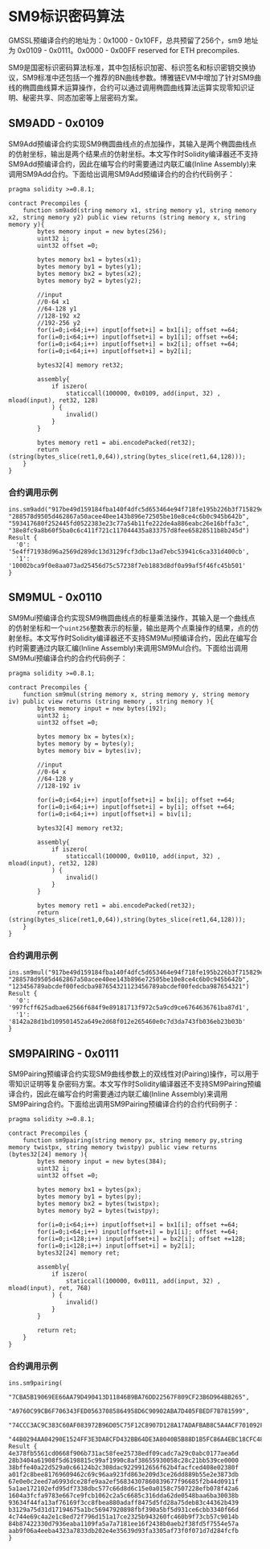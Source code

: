 # SM9标识密码算法

GMSSL预编译合约的地址为：0x1000 - 0x10FF，总共预留了256个，sm9 地址为 0x0109 - 0x0111。0x0000 - 0x00FF reserved for ETH precompiles.

SM9是国密标识密码算法标准，其中包括标识加密、标识签名和标识密钥交换协议，SM9标准中还包括一个推荐的BN曲线参数。博雅链EVM中增加了针对SM9曲线的椭圆曲线算术运算操作，合约可以通过调用椭圆曲线算法运算实现零知识证明、秘密共享、同态加密等上层密码方案。

## SM9ADD - 0x0109

SM9Add预编译合约实现SM9椭圆曲线点的点加操作，其输入是两个椭圆曲线点的仿射坐标，输出是两个结果点的仿射坐标。本文写作时Solidity编译器还不支持SM9Add预编译合约，因此在编写合约时需要通过内联汇编(Inline Assembly)来调用SM9Add合约。下面给出调用SM9Add预编译合约的合约代码例子：

```solidity
pragma solidity >=0.8.1;

contract Precompiles {
    function sm9add(string memory x1, string memory y1, string memory x2, string memory y2) public view returns (string memory x, string memory y){
        bytes memory input = new bytes(256);
        uint32 i;
        uint32 offset =0;

        bytes memory bx1 = bytes(x1);
        bytes memory by1 = bytes(y1);
        bytes memory bx2 = bytes(x2);
        bytes memory by2 = bytes(y2);

        //input
        //0-64 x1
        //64-128 y1
        //128-192 x2
        //192-256 y2
        for(i=0;i<64;i++) input[offset+i] = bx1[i]; offset +=64;
        for(i=0;i<64;i++) input[offset+i] = by1[i]; offset +=64;
        for(i=0;i<64;i++) input[offset+i] = bx2[i]; offset +=64;
        for(i=0;i<64;i++) input[offset+i] = by2[i];
        
        bytes32[4] memory ret32;

        assembly{
            if iszero(
                staticcall(100000, 0x0109, add(input, 32) , mload(input), ret32, 128)
            ) {
                invalid()
            }
        }

        bytes memory ret1 = abi.encodePacked(ret32);
        return (string(bytes_slice(ret1,0,64)),string(bytes_slice(ret1,64,128)));
    }
}
```

### 合约调用示例
```
ins.sm9add("917be49d159184fba140f4dfc5d653464e94f718fe195b226b3f715829e6e768", 
"288578d9505d462867a50acee40ee143b896e72505be10e8ce4c6b0c945b642b", 
"593417680f252445fd0522383e23c77a54b11fe222de4a886eabc26e16bffa3c", 
"38e8fc9a8b60f5ba0c6c411f721c117044435a833757d8fee65828511b8b245d")
Result {
  '0': '5e4ff71938d96a2569d289dc13d3129fcf3dbc13ad7ebc53941c6ca331d400cb',
  '1': '10002bca9f0e8aa073ad25456d75c57238f7eb1883d8df0a99af5f46fc45b501'
}
```

## SM9MUL - 0x0110

SM9Mul预编译合约实现SM9椭圆曲线点的标量乘法操作，其输入是一个曲线点的仿射坐标和一个`uint256`整数表示的标量，输出是两个点乘操作的结果，点的仿射坐标。本文写作时Solidity编译器还不支持SM9Mul预编译合约，因此在编写合约时需要通过内联汇编(Inline Assembly)来调用SM9Mul合约。下面给出调用SM9Mul预编译合约的合约代码例子：

```solidity
pragma solidity >=0.8.1;

contract Precompiles {
    function sm9mul(string memory x, string memory y, string memory iv) public view returns (string memory , string memory ){
        bytes memory input = new bytes(192);
        uint32 i;
        uint32 offset =0;

        bytes memory bx = bytes(x);
        bytes memory by = bytes(y);
        bytes memory biv = bytes(iv);

        //input
        //0-64 x
        //64-128 y
        //128-192 iv

        for(i=0;i<64;i++) input[offset+i] = bx[i]; offset +=64;
        for(i=0;i<64;i++) input[offset+i] = by[i]; offset +=64;
        for(i=0;i<64;i++) input[offset+i] = biv[i]; 
        
        bytes32[4] memory ret32;

        assembly{
            if iszero(
                staticcall(100000, 0x0110, add(input, 32) , mload(input), ret32, 128)
            ) {
                invalid()
            }
        }

        bytes memory ret1 = abi.encodePacked(ret32);
        return (string(bytes_slice(ret1,0,64)),string(bytes_slice(ret1,64,128)));
    }
}
```
### 合约调用示例
```
ins.sm9mul("917be49d159184fba140f4dfc5d653464e94f718fe195b226b3f715829e6e768", 
"288578d9505d462867a50acee40ee143b896e72505be10e8ce4c6b0c945b642b", 
"123456789abcdef00fedcba987654321123456789abcdef00fedcba987654321")
Result {
  '0': '997fcff625adbae62566f684f9e89181713f972c5a9cd9ce6764636761ba87d1',
  '1': '8142a28d1bd109501452a649e2d68f012e265460e0c7d3da743fb036eb23b03b'
}
```

## SM9PAIRING - 0x0111

SM9Pairing预编译合约实现SM9曲线参数上的双线性对(Pairing)操作，可以用于零知识证明等复杂密码方案。本文写作时Solidity编译器还不支持SM9Pairing预编译合约，因此在编写合约时需要通过内联汇编(Inline Assembly)来调用SM9Pairing合约。下面给出调用SM9Pairing预编译合约的合约代码例子：

```solidity
pragma solidity >=0.8.1;

contract Precompiles {
    function sm9pairing(string memory px, string memory py,string memory twistpx, string memory twistpy) public view returns (bytes32[24] memory ){
        bytes memory input = new bytes(384);
        uint32 i;
        uint32 offset =0;

        bytes memory bx1 = bytes(px);
        bytes memory by1 = bytes(py);
        bytes memory bx2 = bytes(twistpx);
        bytes memory by2 = bytes(twistpy);

        for(i=0;i<64;i++) input[offset+i] = bx1[i]; offset +=64;
        for(i=0;i<64;i++) input[offset+i] = by1[i]; offset +=64;
        for(i=0;i<128;i++) input[offset+i] = bx2[i]; offset +=128;
        for(i=0;i<128;i++) input[offset+i] = by2[i]; 
        bytes32[24] memory ret;

        assembly{
            if iszero(
                staticcall(100000, 0x0111, add(input, 32) , mload(input), ret, 768)
            ) {
                invalid()
            }
        }
        
        return ret;
    }
}
```

### 合约调用示例
```
ins.sm9pairing(
    "7CBA5B19069EE66AA79D490413D11846B9BA76DD22567F809CF23B6D964BB265",
    "A9760C99CB6F706343FED05637085864958D6C90902ABA7D405FBEDF7B781599",
    "74CCC3AC9C383C60AF083972B96D05C75F12C8907D128A17ADAFBAB8C5A4ACF701092FF4DE89362670C21711B6DBE52DCD5F8E40C6654B3DECE573C2AB3D29B2",
    "44B0294AA04290E1524FF3E3DA8CFD432BB64DE3A8040B5B88D1B5FC86A4EBC18CFC48FB4FF37F1E27727464F3C34E2153861AD08E972D1625FC1A7BD18D5539")
Result {
4e378fb5561cd0668f906b731ac58fee25738edf09cadc7a29c0abc0177aea6d
28b3404a61908f5d6198815c99af1990c8af38655930058c28c21bb539ce0000
38bffe40a22d529a0c66124b2c308dac9229912656f62b4facfced408e02380f
a01f2c8bee81769609462c69c96aa923fd863e209d3ce26dd889b55e2e3873db
67e0e0c2eed7a6993dce28fe9aa2ef56834307860839677f96685f2b44d0911f
5a1ae172102efd95df7338dbc577c66d8d6c15e0a0158c7507228efb078f42a6
1604a3fcfa9783e667ce9fcb1062c2a5c6685c316dda62de0548baa6ba30038b
93634f44fa13af76169f3cc8fbea880adaff8475d5fd28a75deb83c44362b439
b3129a75d31d17194675a1bc56947920898fbf390a5bf5d931ce6cbb3340f66d
4c744e69c4a2e1c8ed72f796d151a17ce2325b943260fc460b9f73cb57c9014b
84b87422330d7936eaba1109fa5a7a7181ee16f2438b0aeb2f38fd5f7554e57a
aab9f06a4eeba4323a7833db202e4e35639d93fa3305af73f0f071d7d284fcfb
}
```